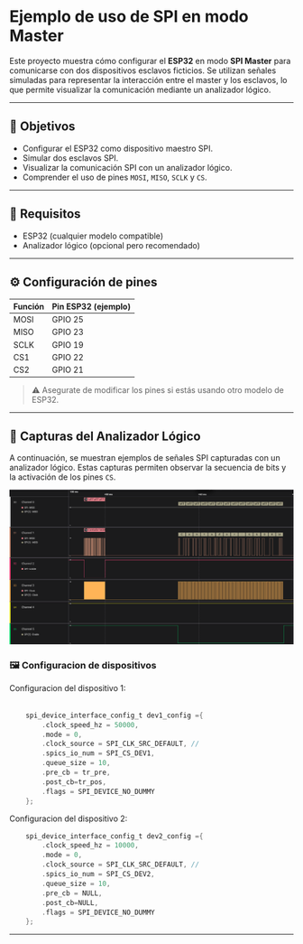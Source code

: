 # Ejemplo de uso de SPI en modo Master

Este proyecto muestra cómo configurar el **ESP32** en modo **SPI Master** para comunicarse con dos dispositivos esclavos ficticios. Se utilizan señales simuladas para representar la interacción entre el master y los esclavos, lo que permite visualizar la comunicación mediante un analizador lógico.

---

## 📌 Objetivos

- Configurar el ESP32 como dispositivo maestro SPI.
- Simular dos esclavos SPI.
- Visualizar la comunicación SPI con un analizador lógico.
- Comprender el uso de pines `MOSI`, `MISO`, `SCLK` y `CS`.

---

## 🧰 Requisitos

- ESP32 (cualquier modelo compatible)
- Analizador lógico (opcional pero recomendado)

---



## ⚙️ Configuración de pines

| Función | Pin ESP32 (ejemplo) |
|--------|----------------------|
| MOSI   | GPIO 25              |
| MISO   | GPIO 23              |
| SCLK   | GPIO 19              |
| CS1    | GPIO 22              |
| CS2    | GPIO 21              |


> ⚠️ Asegurate de modificar los pines si estás usando otro modelo de ESP32.

---

## 📸 Capturas del Analizador Lógico

A continuación, se muestran ejemplos de señales SPI capturadas con un analizador lógico. Estas capturas permiten observar la secuencia de bits y la activación de los pines `CS`.



![Transferencias SPI a ambos esclavos](imgs/master-2dev.png)



### 🖼️ Configuracion de dispositivos

Configuracion del dispositivo 1:
```c

    spi_device_interface_config_t dev1_config ={
        .clock_speed_hz = 50000,
        .mode = 0,
        .clock_source = SPI_CLK_SRC_DEFAULT, //
        .spics_io_num = SPI_CS_DEV1,
        .queue_size = 10,
        .pre_cb = tr_pre,
        .post_cb=tr_pos,
        .flags = SPI_DEVICE_NO_DUMMY
    };

```

Configuracion del dispositivo 2:
```c
    spi_device_interface_config_t dev2_config ={
        .clock_speed_hz = 10000,
        .mode = 0,
        .clock_source = SPI_CLK_SRC_DEFAULT, //
        .spics_io_num = SPI_CS_DEV2,
        .queue_size = 10,
        .pre_cb = NULL,
        .post_cb=NULL,
        .flags = SPI_DEVICE_NO_DUMMY
    };
```



---
